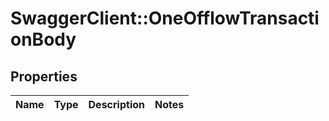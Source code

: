 # SwaggerClient::OneOfflowTransactionBody

## Properties
Name | Type | Description | Notes
------------ | ------------- | ------------- | -------------

